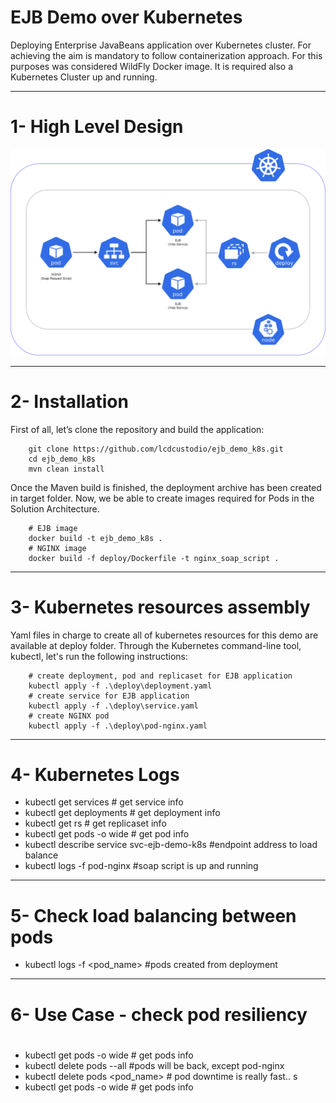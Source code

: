 EJB Demo over Kubernetes
===========


Deploying Enterprise JavaBeans application over Kubernetes cluster. For achieving the aim is mandatory to follow containerization approach. For this purposes was considered WildFly Docker image. It is required also a Kubernetes Cluster up and running.  


------------

1- High Level Design
===========================


![Alt text](/picture/hld.png "Solution Architecture")


------------

2- Installation
===========================

First of all, let’s clone the repository and build the application:

```
    git clone https://github.com/lcdcustodio/ejb_demo_k8s.git
    cd ejb_demo_k8s
    mvn clean install
```    

Once the Maven build is finished, the deployment archive has been created in target folder. Now, we be able to create images required for Pods in the Solution Architecture.  

```
    # EJB image
    docker build -t ejb_demo_k8s .
    # NGINX image
    docker build -f deploy/Dockerfile -t nginx_soap_script .    

```    


------------

3- Kubernetes resources assembly 
===========================

Yaml files in charge to create all of kubernetes resources for this demo are available at deploy folder. Through the Kubernetes command-line tool, kubectl, let's run the following instructions:  

```
    # create deployment, pod and replicaset for EJB application
    kubectl apply -f .\deploy\deployment.yaml
    # create service for EJB application
    kubectl apply -f .\deploy\service.yaml
    # create NGINX pod
    kubectl apply -f .\deploy\pod-nginx.yaml
```    

------------

4- Kubernetes Logs 
===========================


- kubectl get services # get service info
- kubectl get deployments # get deployment info
- kubectl get rs # get replicaset info
- kubectl get pods -o wide  # get pod info
- kubectl describe service svc-ejb-demo-k8s #endpoint address to load balance
- kubectl logs -f pod-nginx #soap script is up and running

------------

5- Check load balancing between pods
===========================

- kubectl logs -f <pod_name> #pods created from deployment 

------------

6- Use Case - check pod resiliency 
===========================

#
- kubectl get pods -o wide  # get pods info
- kubectl delete pods --all  #pods will be back, except pod-nginx
- kubectl delete pods <pod_name> # pod downtime is really fast.. s
- kubectl get pods -o wide  # get pods info
